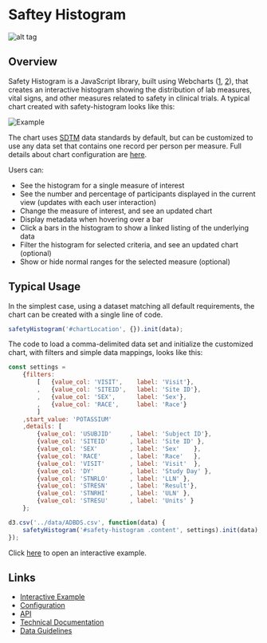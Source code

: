 # Saftey Histogram

![alt tag](https://user-images.githubusercontent.com/31038805/33951165-3e6299dc-dffc-11e7-82c6-0ffd133f42ac.gif)

## Overview

Safety Histogram is a JavaScript library, built using Webcharts ([1](https://github.com/RhoInc/Webcharts), [2](https://github.com/RhoInc/webcharts-wrapper-boilerplate)), that creates an interactive histogram showing the distribution of lab measures, vital signs, and other measures related to safety in clinical trials. A typical chart created with safety-histogram looks like this: 

![Example](https://user-images.githubusercontent.com/31038805/33951675-9edaeb42-dffd-11e7-8bed-71988d7092a2.gif)

The chart uses [SDTM](http://www.cdisc.org/sdtm) data standards by default, but can be customized to use any data set that contains one record per person per measure. Full details about chart configuration are [here](Configuration).

Users can:
* See the histogram for a single measure of interest
* See the number and percentage of participants displayed in the current view (updates with each user interaction)
* Change the measure of interest, and see an updated chart
* Display metadata when hovering over a bar
* Click a bars in the histogram to show a linked listing of the underlying data
* Filter the histogram for selected criteria, and see an updated chart (optional)
* Show or hide normal ranges for the selected measure (optional)



## Typical Usage

In the simplest case, using a dataset matching all default requirements, the chart can be created with a single line of code.

```javascript
safetyHistogram('#chartLocation', {}).init(data);
```

The code to load a comma-delimited data set and initialize the customized chart, with filters and simple data mappings, looks like this: 

```javascript
const settings =
    {filters:
        [   {value_col: 'VISIT',    label: 'Visit'},
        ,   {value_col: 'SITEID',   label: 'Site ID'},
        ,   {value_col: 'SEX',      label: 'Sex'},
        ,   {value_col: 'RACE',     label: 'Race'}
        ]
    ,start_value: 'POTASSIUM'
    ,details: [
        {value_col: 'USUBJID'     , label: 'Subject ID'},
        {value_col: 'SITEID'      , label: 'Site ID' },
        {value_col: 'SEX'         , label: 'Sex'    },
        {value_col: 'RACE'        , label: 'Race'   },
        {value_col: 'VISIT'       , label: 'Visit'  },
        {value_col: 'DY'          , label: 'Study Day' },    
        {value_col: 'STNRLO'      , label: 'LLN' },
        {value_col: 'STRESN'      , label: 'Result'}, 
        {value_col: 'STNRHI'      , label: 'ULN' },
        {value_col: 'STRESU'      , label: 'Units' }
    };

d3.csv('../data/ADBDS.csv', function(data) {
    safetyHistogram('#safety-histogram .content', settings).init(data);
});
```

Click [here](https://rhoinc.github.io/viz-library/examples/0008-safetyExplorer-default/safety-histogram/) to open an interactive example.

## Links 

- [Interactive Example](https://rhoinc.github.io/viz-library/examples/0008-safetyExplorer-default/safety-histogram/)
- [Configuration](https://github.com/RhoInc/safety-histogram/wiki/Configuration) 
- [API](https://github.com/RhoInc/safety-histogram/wiki/API)
- [Technical Documentation](https://github.com/RhoInc/safety-histogram/wiki/Technical-Documentation) 
- [Data Guidelines](https://github.com/RhoInc/safety-histogram/wiki/Data-Guidelines)



